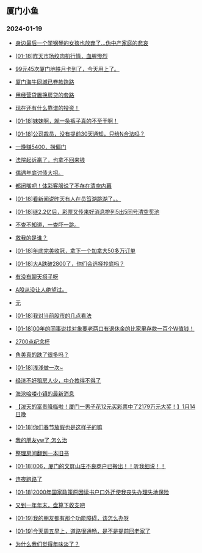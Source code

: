 ## 厦门小鱼 
### 2024-01-19

+ [身边最后一个学钢琴的女孩也放弃了…伪中产家庭的悲哀](http://bbs.xmfish.com/read-htm-tid-18137048.html)

+ [[01-18]昨天市场绞肉机行情，血腥惨烈](http://bbs.xmfish.com/read-htm-tid-18137081.html)

+ [99元45次厦门地铁月卡到了，今天用上了。](http://bbs.xmfish.com/read-htm-tid-18136999.html)

+ [厦门海牛同城已卷款跑路](http://bbs.xmfish.com/read-htm-tid-18137151.html)

+ [用经营贷置换房贷的套路](http://bbs.xmfish.com/read-htm-tid-18137133.html)

+ [现在还有什么靠谱的投资！](http://bbs.xmfish.com/read-htm-tid-18137021.html)

+ [[01-18]妹妹啊，就一条裤子真的不至于啊！](http://bbs.xmfish.com/read-htm-tid-18137259.html)

+ [[01-18]公司裁员，没有提前30天通知，只给N合法吗？](http://bbs.xmfish.com/read-htm-tid-18137298.html)

+ [一晚赚5400，捞偏门](http://bbs.xmfish.com/read-htm-tid-18137331.html)

+ [法院起诉赢了，也拿不回来钱](http://bbs.xmfish.com/read-htm-tid-18137211.html)

+ [偶遇年底讨债大招。](http://bbs.xmfish.com/read-htm-tid-18137271.html)

+ [都闭嘴吧！体彩客服说了不存在清空内幕](http://bbs.xmfish.com/read-htm-tid-18137154.html)

+ [[01-18]看新闻说昨天有人在员筜湖跳湖了。。](http://bbs.xmfish.com/read-htm-tid-18137113.html)

+ [[01-18]继2.2亿后，彩票又传来好消息排列5出5同号清空奖池](http://bbs.xmfish.com/read-htm-tid-18137204.html)

+ [不查不知道，一查吓一跳。](http://bbs.xmfish.com/read-htm-tid-18137117.html)

+ [救我的是谁？](http://bbs.xmfish.com/read-htm-tid-18137250.html)

+ [[01-18]年底完美收冠，拿下一个加拿大50多万订单](http://bbs.xmfish.com/read-htm-tid-18137336.html)

+ [[01-18]大A跌破2800了，你们会选择抄底吗？](http://bbs.xmfish.com/read-htm-tid-18137189.html)

+ [有没有聊天搭子呀](http://bbs.xmfish.com/read-htm-tid-18137239.html)

+ [A股从没让人绝望过。](http://bbs.xmfish.com/read-htm-tid-18137217.html)

+ [无](http://bbs.xmfish.com/read-htm-tid-18137239.html)

+ [[01-18]我对当前股市的几点看法](http://bbs.xmfish.com/read-htm-tid-18137249.html)

+ [[01-18]00年的同事说找对象要老两口有退休金的比家里存款一百个W值钱！](http://bbs.xmfish.com/read-htm-tid-18137301.html)

+ [2700点纪念杯](http://bbs.xmfish.com/read-htm-tid-18137256.html)

+ [角美真的跌了很多吗？](http://bbs.xmfish.com/read-htm-tid-18137365.html)

+ [[01-18]浅浅做一次~](http://bbs.xmfish.com/read-htm-tid-18137429.html)

+ [经济不好租房人少，中介拽得不得了](http://bbs.xmfish.com/read-htm-tid-18137361.html)

+ [海沧哈喽小镇的最新消息](http://bbs.xmfish.com/read-htm-tid-18137477.html)

+ [【泼天的富贵降临啦！厦门一男子花12元买彩票中了2179万元大奖！】1月14日晚](http://bbs.xmfish.com/read-htm-tid-18137373.html)

+ [[01-18]你们春节放假也是这样子的嘛](http://bbs.xmfish.com/read-htm-tid-18137299.html)

+ [我的朋友yw了,怎么治](http://bbs.xmfish.com/read-htm-tid-18137565.html)

+ [整理房间翻到一本旧书](http://bbs.xmfish.com/read-htm-tid-18137395.html)

+ [[01-18]006，厦门的文屏山庄不良商户已搬出！！听我细说！！](http://bbs.xmfish.com/read-htm-tid-18137423.html)

+ [连夜跑路了](http://bbs.xmfish.com/read-htm-tid-18137523.html)

+ [[01-18]2000年国家政策原因读书户口外迁使我丧失办理失地保险](http://bbs.xmfish.com/read-htm-tid-18137418.html)

+ [又到一年年末，盘算下收支吧](http://bbs.xmfish.com/read-htm-tid-18137667.html)

+ [[01-19]我的朋友都有那个功能障碍，该怎么办呀](http://bbs.xmfish.com/read-htm-tid-18137575.html)

+ [[01-19]今天周五早上，道路很通畅，是不是提前回老家了](http://bbs.xmfish.com/read-htm-tid-18137561.html)

+ [为什么我们觉得年味淡了？](http://bbs.xmfish.com/read-htm-tid-18137753.html)

